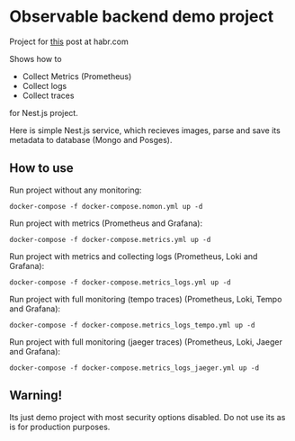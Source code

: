 # Observable backend demo project
Project for [this](https://habr.com/ru/company/macloud/blog/556518/) post at habr.com 

Shows how to   
* Collect Metrics (Prometheus)
* Collect logs
* Collect traces

for Nest.js project. 

Here is simple Nest.js service, which recieves images, parse and save its metadata to database (Mongo and Posges).

## How to use

Run project without any monitoring:
```
docker-compose -f docker-compose.nomon.yml up -d
```

Run project with metrics (Prometheus and Grafana):
```
docker-compose -f docker-compose.metrics.yml up -d
```

Run project with metrics and collecting logs (Prometheus, Loki and Grafana):
```
docker-compose -f docker-compose.metrics_logs.yml up -d
```

Run project with full monitoring (tempo traces) (Prometheus, Loki, Tempo and Grafana):
```
docker-compose -f docker-compose.metrics_logs_tempo.yml up -d
```

Run project with full monitoring (jaeger traces) (Prometheus, Loki, Jaeger and Grafana):
```
docker-compose -f docker-compose.metrics_logs_jaeger.yml up -d
```


## Warning!

Its just demo project with most security options disabled. Do not use its as is for production purposes.  
